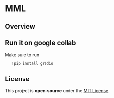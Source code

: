 # MML

## Overview


## Run it on google collab 
   Make sure to run 
   ```bash
      !pip install gradio
  ```

## License
This project is **open-source** under the [MIT License](LICENSE).

